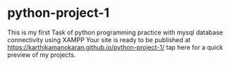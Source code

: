 # python-project-1
This is my first Task of python programming practice with mysql database connectivity using XAMPP
Your site is ready to be published at https://karthikamanokaran.github.io/python-project-1/ tap here for a quick preview of my projects.
